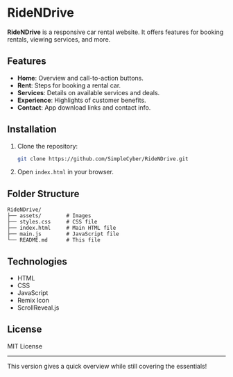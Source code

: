 # RideNDrive

**RideNDrive** is a responsive car rental website. It offers features for booking rentals, viewing services, and more.

## Features

- **Home**: Overview and call-to-action buttons.
- **Rent**: Steps for booking a rental car.
- **Services**: Details on available services and deals.
- **Experience**: Highlights of customer benefits.
- **Contact**: App download links and contact info.

## Installation

1. Clone the repository:
   ```bash
   git clone https://github.com/SimpleCyber/RideNDrive.git
   ```
2. Open `index.html` in your browser.

## Folder Structure

```
RideNDrive/
├── assets/        # Images
├── styles.css     # CSS file
├── index.html     # Main HTML file
├── main.js        # JavaScript file
└── README.md      # This file
```

## Technologies

- HTML
- CSS
- JavaScript
- Remix Icon
- ScrollReveal.js

## License

MIT License

---

This version gives a quick overview while still covering the essentials!
